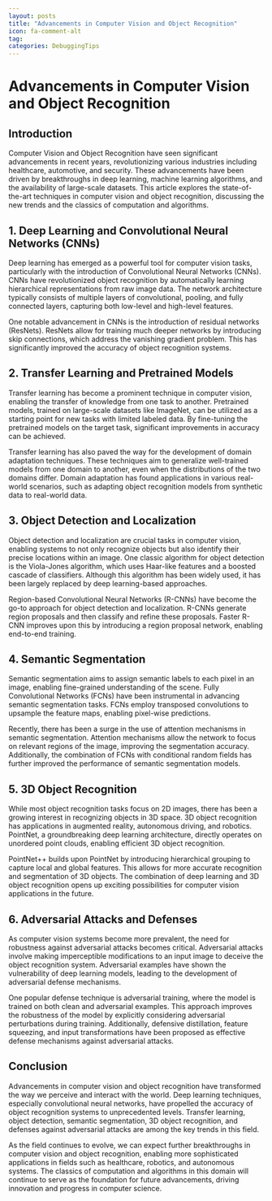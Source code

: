 ```yaml
---
layout: posts
title: "Advancements in Computer Vision and Object Recognition"
icon: fa-comment-alt
tag:
categories: DebuggingTips
---
```



# Advancements in Computer Vision and Object Recognition

## Introduction

Computer Vision and Object Recognition have seen significant advancements in recent years, revolutionizing various industries including healthcare, automotive, and security. These advancements have been driven by breakthroughs in deep learning, machine learning algorithms, and the availability of large-scale datasets. This article explores the state-of-the-art techniques in computer vision and object recognition, discussing the new trends and the classics of computation and algorithms.

## 1. Deep Learning and Convolutional Neural Networks (CNNs)

Deep learning has emerged as a powerful tool for computer vision tasks, particularly with the introduction of Convolutional Neural Networks (CNNs). CNNs have revolutionized object recognition by automatically learning hierarchical representations from raw image data. The network architecture typically consists of multiple layers of convolutional, pooling, and fully connected layers, capturing both low-level and high-level features.

One notable advancement in CNNs is the introduction of residual networks (ResNets). ResNets allow for training much deeper networks by introducing skip connections, which address the vanishing gradient problem. This has significantly improved the accuracy of object recognition systems.

## 2. Transfer Learning and Pretrained Models

Transfer learning has become a prominent technique in computer vision, enabling the transfer of knowledge from one task to another. Pretrained models, trained on large-scale datasets like ImageNet, can be utilized as a starting point for new tasks with limited labeled data. By fine-tuning the pretrained models on the target task, significant improvements in accuracy can be achieved.

Transfer learning has also paved the way for the development of domain adaptation techniques. These techniques aim to generalize well-trained models from one domain to another, even when the distributions of the two domains differ. Domain adaptation has found applications in various real-world scenarios, such as adapting object recognition models from synthetic data to real-world data.

## 3. Object Detection and Localization

Object detection and localization are crucial tasks in computer vision, enabling systems to not only recognize objects but also identify their precise locations within an image. One classic algorithm for object detection is the Viola-Jones algorithm, which uses Haar-like features and a boosted cascade of classifiers. Although this algorithm has been widely used, it has been largely replaced by deep learning-based approaches.

Region-based Convolutional Neural Networks (R-CNNs) have become the go-to approach for object detection and localization. R-CNNs generate region proposals and then classify and refine these proposals. Faster R-CNN improves upon this by introducing a region proposal network, enabling end-to-end training.

## 4. Semantic Segmentation

Semantic segmentation aims to assign semantic labels to each pixel in an image, enabling fine-grained understanding of the scene. Fully Convolutional Networks (FCNs) have been instrumental in advancing semantic segmentation tasks. FCNs employ transposed convolutions to upsample the feature maps, enabling pixel-wise predictions.

Recently, there has been a surge in the use of attention mechanisms in semantic segmentation. Attention mechanisms allow the network to focus on relevant regions of the image, improving the segmentation accuracy. Additionally, the combination of FCNs with conditional random fields has further improved the performance of semantic segmentation models.

## 5. 3D Object Recognition

While most object recognition tasks focus on 2D images, there has been a growing interest in recognizing objects in 3D space. 3D object recognition has applications in augmented reality, autonomous driving, and robotics. PointNet, a groundbreaking deep learning architecture, directly operates on unordered point clouds, enabling efficient 3D object recognition.

PointNet++ builds upon PointNet by introducing hierarchical grouping to capture local and global features. This allows for more accurate recognition and segmentation of 3D objects. The combination of deep learning and 3D object recognition opens up exciting possibilities for computer vision applications in the future.

## 6. Adversarial Attacks and Defenses

As computer vision systems become more prevalent, the need for robustness against adversarial attacks becomes critical. Adversarial attacks involve making imperceptible modifications to an input image to deceive the object recognition system. Adversarial examples have shown the vulnerability of deep learning models, leading to the development of adversarial defense mechanisms.

One popular defense technique is adversarial training, where the model is trained on both clean and adversarial examples. This approach improves the robustness of the model by explicitly considering adversarial perturbations during training. Additionally, defensive distillation, feature squeezing, and input transformations have been proposed as effective defense mechanisms against adversarial attacks.

## Conclusion

Advancements in computer vision and object recognition have transformed the way we perceive and interact with the world. Deep learning techniques, especially convolutional neural networks, have propelled the accuracy of object recognition systems to unprecedented levels. Transfer learning, object detection, semantic segmentation, 3D object recognition, and defenses against adversarial attacks are among the key trends in this field.

As the field continues to evolve, we can expect further breakthroughs in computer vision and object recognition, enabling more sophisticated applications in fields such as healthcare, robotics, and autonomous systems. The classics of computation and algorithms in this domain will continue to serve as the foundation for future advancements, driving innovation and progress in computer science.